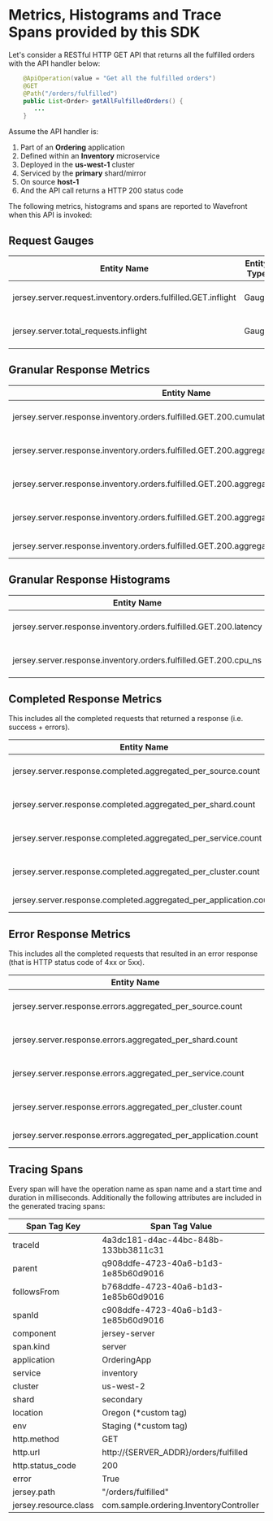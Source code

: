 # Metrics, Histograms and Trace Spans provided by this SDK

Let's consider a RESTful HTTP GET API that returns all the fulfilled orders with the API handler below:

```java
    @ApiOperation(value = "Get all the fulfilled orders")
    @GET
    @Path("/orders/fulfilled")
    public List<Order> getAllFulfilledOrders() {
       ...
    }
```

Assume the API handler is:
1. Part of an **Ordering** application
2. Defined within an **Inventory** microservice
3. Deployed in the **us-west-1** cluster
4. Serviced by the **primary** shard/mirror
5. On source **host-1**
6. And the API call returns a HTTP 200 status code

The following metrics, histograms and spans are reported to Wavefront when this API is invoked:

## Request Gauges
|Entity Name| Entity Type|source|application|cluster|service|shard|jersey.resource.class|jersey.resource.method|
| ------------- |:-------------:| -----:|-----:|-----:|-----:|-----:|-----:|-----:|
|jersey.server.request.inventory.orders.fulfilled.GET.inflight|Gauge|host-1|Ordering|us-west-1|Inventory|primary|com.ordering.InventoryWebResource|getAllFulfilledOrders|
|jersey.server.total_requests.inflight|Gauge|host-1|Ordering|us-west-1|Inventory|primary|n/a|n/a|

## Granular Response Metrics
|Entity Name| Entity Type|source|application|cluster|service|shard|jersey.resource.class|jersey.resource.method|
| ------------- |:-------------:| -----:|-----:|-----:|-----:|-----:|-----:|-----:|
|jersey.server.response.inventory.orders.fulfilled.GET.200.cumulative.count|Counter|host-1|Ordering|us-west-1|Inventory|primary|com.ordering.InventoryWebResource|getAllFulfilledOrders|
|jersey.server.response.inventory.orders.fulfilled.GET.200.aggregated_per_shard.count|DeltaCounter|wavefront-provided|Ordering|us-west-1|Inventory|primary|com.ordering.InventoryWebResource|getAllFulfilledOrders|
|jersey.server.response.inventory.orders.fulfilled.GET.200.aggregated_per_service.count|DeltaCounter|wavefront-provided|Ordering|us-west-1|Inventory|n/a|com.ordering.InventoryWebResource|getAllFulfilledOrders|
|jersey.server.response.inventory.orders.fulfilled.GET.200.aggregated_per_cluster.count|DeltaCounter|wavefront-provided|Ordering|us-west-1|n/a|n/a|com.ordering.InventoryWebResource|getAllFulfilledOrders|
|jersey.server.response.inventory.orders.fulfilled.GET.200.aggregated_per_appliation.count|DeltaCounter|wavefront-provided|Ordering|n/a|n/a|n/a|com.ordering.InventoryWebResource|getAllFulfilledOrders|

## Granular Response Histograms
|Entity Name| Entity Type|source|application|cluster|service|shard|jersey.resource.class|jersey.resource.method|
| ------------- |:-------------:| -----:|-----:|-----:|-----:|-----:|-----:|-----:|
|jersey.server.response.inventory.orders.fulfilled.GET.200.latency|WavefrontHistogram|host-1|Ordering|us-west-1|Inventory|primary|com.ordering.InventoryWebResource|getAllFulfilledOrders|
|jersey.server.response.inventory.orders.fulfilled.GET.200.cpu_ns|WavefrontHistogram|host-1|Ordering|us-west-1|Inventory|primary|com.ordering.InventoryWebResource|getAllFulfilledOrders|

## Completed Response Metrics
This includes all the completed requests that returned a response (i.e. success + errors).

|Entity Name| Entity Type|source|application|cluster|service|shard|
| ------------- |:-------------:| -----:|-----:|-----:|-----:|-----:|
|jersey.server.response.completed.aggregated_per_source.count|Counter|host-1|Ordering|us-west-1|Inventory|primary|
|jersey.server.response.completed.aggregated_per_shard.count|DeltaCounter|wavefont-provided|Ordering|us-west-1|Inventory|primary|
|jersey.server.response.completed.aggregated_per_service.count|DeltaCounter|wavefont-provided|Ordering|us-west-1|Inventory|n/a|
|jersey.server.response.completed.aggregated_per_cluster.count|DeltaCounter|wavefont-provided|Ordering|us-west-1|n/a|n/a|
|jersey.server.response.completed.aggregated_per_application.count|DeltaCounter|wavefont-provided|Ordering|n/a|n/a|n/a|

## Error Response Metrics
This includes all the completed requests that resulted in an error response (that is HTTP status code of 4xx or 5xx).

|Entity Name| Entity Type|source|application|cluster|service|shard|
| ------------- |:-------------:| -----:|-----:|-----:|-----:|-----:|
|jersey.server.response.errors.aggregated_per_source.count|Counter|host-1|Ordering|us-west-1|Inventory|primary|
|jersey.server.response.errors.aggregated_per_shard.count|DeltaCounter|wavefont-provided|Ordering|us-west-1|Inventory|primary|
|jersey.server.response.errors.aggregated_per_service.count|DeltaCounter|wavefont-provided|Ordering|us-west-1|Inventory|n/a|
|jersey.server.response.errors.aggregated_per_cluster.count|DeltaCounter|wavefont-provided|Ordering|us-west-1|n/a|n/a|
|jersey.server.response.errors.aggregated_per_application.count|DeltaCounter|wavefont-provided|Ordering|n/a|n/a|n/a|

## Tracing Spans

Every span will have the operation name as span name and a start time and duration in milliseconds. Additionally the following attributes are included in the generated tracing spans:

| Span Tag Key          | Span Tag Value                         |
| --------------------- | -------------------------------------- |
| traceId               | 4a3dc181-d4ac-44bc-848b-133bb3811c31   |
| parent                | q908ddfe-4723-40a6-b1d3-1e85b60d9016   |
| followsFrom           | b768ddfe-4723-40a6-b1d3-1e85b60d9016   |
| spanId                | c908ddfe-4723-40a6-b1d3-1e85b60d9016   |
| component             | jersey-server                          |
| span.kind             | server                                 |
| application           | OrderingApp                            |
| service               | inventory                              |
| cluster               | us-west-2                              |
| shard                 | secondary                              |
| location              | Oregon (*custom tag)                   |
| env                   | Staging (*custom tag)                  |
| http.method           | GET                                    |
| http.url              | http://{SERVER_ADDR}/orders/fulfilled  |
| http.status_code      | 200                                    |
| error                 | True                                   |
| jersey.path           | "/orders/fulfilled"                    |
| jersey.resource.class | com.sample.ordering.InventoryController |
